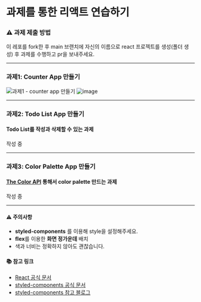 # 과제를 통한 리액트 연습하기

### ⚠ 과제 제출 방법

이 레포를 fork한 후 main 브랜치에 자신의 이름으로 react 프로젝트를 생성(폴더 생성) 후 과제를 수행하고 pr을 보내주세요.

---


### 과제1: Counter App 만들기
![과제1 - counter app 만들기](https://user-images.githubusercontent.com/87893624/176339529-6f848cea-fbb1-41ee-960b-21b4c5096d0c.gif)
![image](https://user-images.githubusercontent.com/87893624/176342188-0a528e2b-e3c0-4ec5-a89e-298630c7ec13.png)


---


### 과제2: Todo List App 만들기
#### Todo List를 작성과 삭제할 수 있는 과제
작성 중

---


### 과제3: Color Palette App 만들기
#### [The Color API](https://www.thecolorapi.com/) 통해서 color palette 만드는 과제
작성 중



---


#### ⚠ 주의사항
- **styled-components** 를 이용해 style을 설정해주세요. 
- **flex**를 이용한 **화면 정가운데** 배치
- 색과 너비는 정확하지 않아도 괜찮습니다.

#### 📚 참고 링크
- [React 공식 문서](https://ko.reactjs.org/)   
- [styled-components 공식 문서](https://styled-components.com/)
- [styled-components 참고 블로그](https://kyoung-jnn.tistory.com/entry/CSS-styled-components-%EC%A0%95%EB%A6%AC-%EC%82%AC%EC%9A%A9%EB%B2%95-%EA%B8%B0%EB%8A%A5) 
